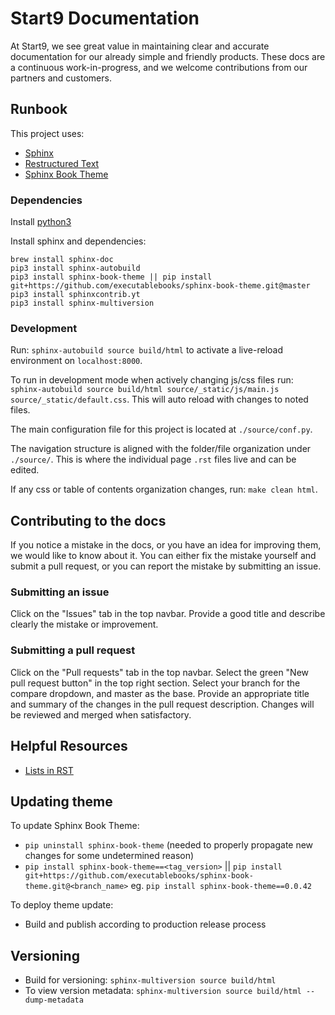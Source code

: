 # Start9 Documentation

At Start9, we see great value in maintaining clear and accurate documentation for our already simple and friendly products. These docs are a continuous work-in-progress, and we welcome contributions from our partners and customers.

## Runbook

This project uses:
- [Sphinx](https://www.sphinx-doc.org/en/master/usage/installation.html)
- [Restructured Text](https://thomas-cokelaer.info/tutorials/sphinx/rest_syntax.html)
- [Sphinx Book Theme](https://sphinx-book-theme.readthedocs.io/)

### Dependencies

Install [python3](https://docs.python-guide.org/starting/install3/osx/)

Install sphinx and dependencies:
```
brew install sphinx-doc
pip3 install sphinx-autobuild
pip3 install sphinx-book-theme || pip install git+https://github.com/executablebooks/sphinx-book-theme.git@master
pip3 install sphinxcontrib.yt
pip3 install sphinx-multiversion
```

### Development

Run: `sphinx-autobuild source build/html` to activate a live-reload environment on `localhost:8000`.

To run in development mode when actively changing js/css files run: `sphinx-autobuild source build/html source/_static/js/main.js source/_static/default.css`. This will auto reload with changes to noted files.

The main configuration file for this project is located at `./source/conf.py`.

The navigation structure is aligned with the folder/file organization under `./source/`. This is where the individual page `.rst` files live and can be edited.

If any css or table of contents organization changes, run: `make clean html`.

## Contributing to the docs

If you notice a mistake in the docs, or you have an idea for improving them, we would like to know about it. You can either fix the mistake yourself and submit a pull request, or you can report the mistake by submitting an issue.

### Submitting an issue

Click on the "Issues" tab in the top navbar. Provide a good title and describe clearly the mistake or improvement.

### Submitting a pull request

Click on the "Pull requests" tab in the top navbar. Select the green "New pull request button" in the top right section. Select your branch for the compare dropdown, and master as the base. Provide an appropriate title and summary of the changes in the pull request description. Changes will be reviewed and merged when satisfactory. 

## Helpful Resources

- [Lists in RST](https://sublime-and-sphinx-guide.readthedocs.io/en/latest/lists.html)

## Updating theme

To update Sphinx Book Theme:
- `pip uninstall sphinx-book-theme` (needed to properly propagate new changes for some undetermined reason)
- `pip install sphinx-book-theme==<tag_version>` || `pip install git+https://github.com/executablebooks/sphinx-book-theme.git@<branch_name>` eg. `pip install sphinx-book-theme==0.0.42`

To deploy theme update:
- Build and publish according to production release process

## Versioning
- Build for versioning: `sphinx-multiversion source build/html`
- To view version metadata: `sphinx-multiversion source build/html --dump-metadata`
